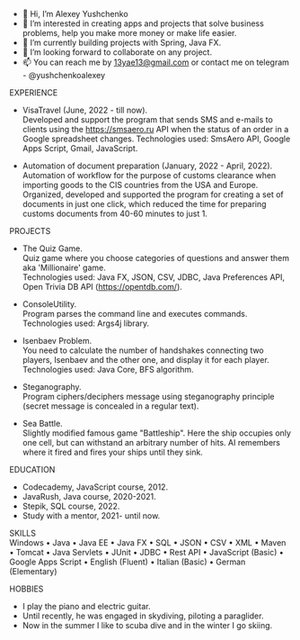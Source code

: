 - 👋 Hi, I’m Alexey Yushchenko
- 👀 I’m interested in creating apps and projects that solve business problems, help you make more money or make life easier.
- 🌱 I’m currently building projects with Spring, Java FX.
- 💞️ I’m looking forward to collaborate on any project.
- 📫 You can reach me by 13yae13@gmail.com or contact me on telegram - @yushchenkoalexey

EXPERIENCE
- VisaTravel  (June, 2022 - till now).   
      Developed and support the program that sends SMS and e-mails to clients using the https://smsaero.ru API when the status of an order in a Google spreadsheet changes.
      Technologies used: SmsAero API, Google Apps Script, Gmail, JavaScript.


- Automation of document preparation  (January, 2022 - April, 2022).   
      Automation of workflow for the purpose of customs clearance when importing goods to the CIS countries from the USA and Europe.
      Organized, developed and supported the program for creating a set of documents in just one click, which reduced the time for preparing customs documents  from 40-60 minutes to just 1.
      
PROJECTS
- The Quiz Game.  
      Quiz game where you choose categories of questions and answer them aka 'Millionaire' game.  
      Technologies used: Java FX, JSON, CSV, JDBC, Java Preferences API, Open Trivia DB API (https://opentdb.com/).

- ConsoleUtility.  
      Program parses the command line and executes commands.  
      Technologies used: Args4j library.

- Isenbaev Problem.  
      You need to calculate the number of handshakes connecting two players, Isenbaev and the other one, and display it for each player.  
      Technologies used: Java Core, BFS algorithm.

- Steganography.   
      Program ciphers/deciphers message using steganography principle (secret message is concealed in a regular text).

- Sea Battle.   
      Slightly modified famous game "Battleship". Here the ship occupies only one cell, but can withstand an arbitrary number of hits. AI remembers where it         fired and fires your ships until they sink.

EDUCATION
  - Codecademy, JavaScript course, 2012.
  - JavaRush, Java course, 2020-2021.
  - Stepik, SQL course, 2022.
  - Study with a mentor, 2021- until now.

SKILLS    
Windows • Java • Java EE • Java FX  • SQL • JSON • CSV • XML • Maven • Tomcat • Java Servlets • JUnit • JDBC • Rest API 
• JavaScript (Basic) • Google Apps Script  • English (Fluent) • Italian (Basic) • German (Elementary)

HOBBIES
- I play the piano and electric guitar.
- Until recently, he was engaged in skydiving, piloting a paraglider.
- Now in the summer I like to scuba dive and in the winter I go skiing.

<!---
AlexeyYushchenko/AlexeyYushchenko is a ✨ special ✨ repository because its `README.md` (this file) appears on your GitHub profile.
You can click the Preview link to take a look at your changes.
--->
